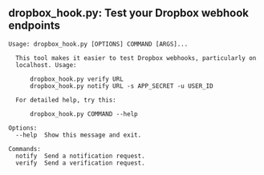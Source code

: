 ## dropbox_hook.py: Test your Dropbox webhook endpoints

    Usage: dropbox_hook.py [OPTIONS] COMMAND [ARGS]...
    
      This tool makes it easier to test Dropbox webhooks, particularly on
      localhost. Usage:
    
          dropbox_hook.py verify URL
          dropbox_hook.py notify URL -s APP_SECRET -u USER_ID
    
      For detailed help, try this:
    
          dropbox_hook.py COMMAND --help
    
    Options:
      --help  Show this message and exit.
    
    Commands:
      notify  Send a notification request.
      verify  Send a verification request.
